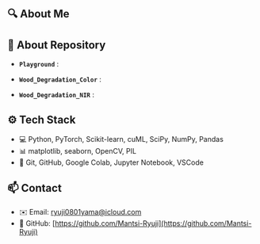 ## 🔍 About Me


## 🚀 About Repository

- **`Playground`** :

  
- **`Wood_Degradation_Color`** :

  
- **`Wood_Degradation_NIR`** :


## ⚙️ Tech Stack

- 💻 Python, PyTorch, Scikit-learn, cuML, SciPy, NumPy, Pandas
- 📊 matplotlib, seaborn, OpenCV, PIL
- 📁 Git, GitHub, Google Colab, Jupyter Notebook, VSCode

## 📫 Contact

- ✉️ Email: ryuji0801yama@icloud.com
- 📂 GitHub: [https://github.com/Mantsi-Ryuji](https://github.com/Mantsi-Ryuji)
